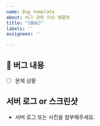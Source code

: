 ```yaml
---
name: Bug template
about: 버그 관련 이슈 템플릿
title: "[BUG]"
labels: ''
assignees: ''

---
```


## 🐛 버그 내용
- [ ] 문제 상황

## 서버 로그 or 스크린샷
- 서버 로그 또는 사진을 첨부해주세요.
